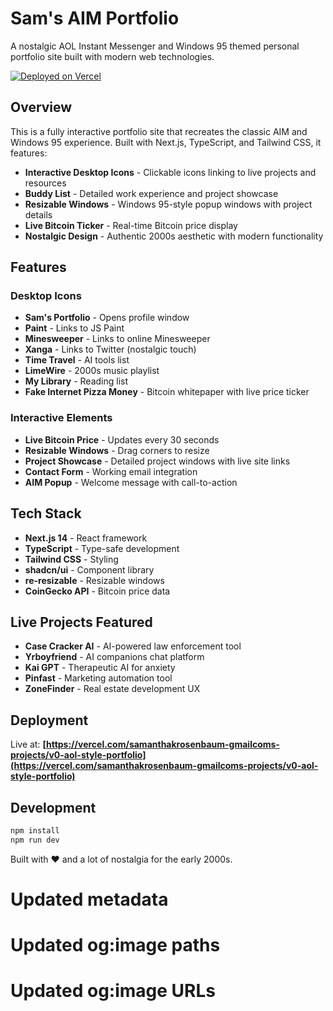 # Sam's AIM Portfolio

A nostalgic AOL Instant Messenger and Windows 95 themed personal portfolio site built with modern web technologies.

[![Deployed on Vercel](https://img.shields.io/badge/Deployed%20on-Vercel-black?style=for-the-badge&logo=vercel)](https://vercel.com/samanthakrosenbaum-gmailcoms-projects/v0-aol-style-portfolio)

## Overview

This is a fully interactive portfolio site that recreates the classic AIM and Windows 95 experience. Built with Next.js, TypeScript, and Tailwind CSS, it features:

- **Interactive Desktop Icons** - Clickable icons linking to live projects and resources
- **Buddy List** - Detailed work experience and project showcase
- **Resizable Windows** - Windows 95-style popup windows with project details
- **Live Bitcoin Ticker** - Real-time Bitcoin price display
- **Nostalgic Design** - Authentic 2000s aesthetic with modern functionality

## Features

### Desktop Icons
- **Sam's Portfolio** - Opens profile window
- **Paint** - Links to JS Paint
- **Minesweeper** - Links to online Minesweeper
- **Xanga** - Links to Twitter (nostalgic touch)
- **Time Travel** - AI tools list
- **LimeWire** - 2000s music playlist
- **My Library** - Reading list
- **Fake Internet Pizza Money** - Bitcoin whitepaper with live price ticker

### Interactive Elements
- **Live Bitcoin Price** - Updates every 30 seconds
- **Resizable Windows** - Drag corners to resize
- **Project Showcase** - Detailed project windows with live site links
- **Contact Form** - Working email integration
- **AIM Popup** - Welcome message with call-to-action

## Tech Stack

- **Next.js 14** - React framework
- **TypeScript** - Type-safe development
- **Tailwind CSS** - Styling
- **shadcn/ui** - Component library
- **re-resizable** - Resizable windows
- **CoinGecko API** - Bitcoin price data

## Live Projects Featured

- **Case Cracker AI** - AI-powered law enforcement tool
- **Yrboyfriend** - AI companions chat platform
- **Kai GPT** - Therapeutic AI for anxiety
- **Pinfast** - Marketing automation tool
- **ZoneFinder** - Real estate development UX

## Deployment

Live at: **[https://vercel.com/samanthakrosenbaum-gmailcoms-projects/v0-aol-style-portfolio](https://vercel.com/samanthakrosenbaum-gmailcoms-projects/v0-aol-style-portfolio)**

## Development

```bash
npm install
npm run dev
```

Built with ❤️ and a lot of nostalgia for the early 2000s.
# Updated metadata
# Updated og:image paths
# Updated og:image URLs
